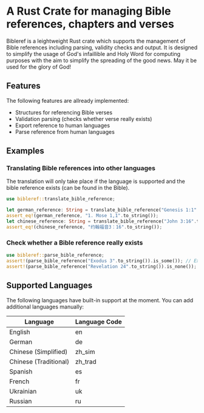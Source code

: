 # A Rust Crate for managing Bible references, chapters and verses

Bibleref is a leightweight Rust crate which supports the management of Bible references including parsing, validity checks and output. It is designed to simplify the usage of God's infaillible and Holy Word for computing purposes with the aim to simplify the spreading of the good news.
May it be used for the glory of God!

## Features

The following features are allready implemented:

- Structures for referencing Bible verses
- Validation parsing (checks whether verse really exists)
- Export reference to human languages
- Parse reference from human languages

## Examples

### Translating Bible references into other languages

The translation will only take place if the language is supported and the bible reference exists (can be found in the Bible).
```rust
use bibleref::translate_bible_reference;

let german_reference: String = translate_bible_reference("Genesis 1:1".to_string(), "de".to_string()).unwrap();
assert_eq!(german_reference, "1. Mose 1,1".to_string());
let chinese_reference: String = translate_bible_reference("John 3:16".to_string(), "zh_sim".to_string()).unwrap();
assert_eq!(chinese_reference, "约翰福音3：16".to_string());
```

### Check whether a Bible reference really exists
```rust
use bibleref::parse_bible_reference;
assert!(parse_bible_reference("Exodus 3".to_string()).is_some()); // Exodus 3 exists in the Bible
assert!(parse_bible_reference("Revelation 24".to_string()).is_none()); // Revelation 24 doesn't exist as the book only has 22 chapters
```

## Supported Languages

The following languages have built-in support at the moment. You can add additional languages manually:

| Language | Language Code |
| -------- | ------------- |
| English  | en            |
| German   | de            |
| Chinese (Simplified) | zh_sim |
| Chinese (Traditional) | zh_trad |
| Spanish | es |
| French  | fr |
| Ukrainian | uk |
| Russian | ru |
